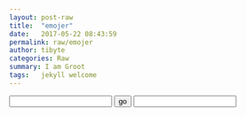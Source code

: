 ```yaml
---
layout: post-raw
title:  "emojer"
date:   2017-05-22 08:43:59
permalink: raw/emojer
author: tibyte
categories: Raw
summary: I am Groot
tags:	jekyll welcome
---
```

<div markdown="0">
	
<input id="mytf" type="text">
<button id="mybtn" onclick="printEmoji()">go</button>
<input id="myout" type="text">
<script type="text/javascript">
function printEmoji()
{
  var numCode = ["zero", "one", "two", "three", "four", "five", "six", "seven", "eight", "nine", "ten"]
  var input = document.getElementById("mytf").value
  var output = ""
  input = input.toLowerCase()

  for(var idx in input) {
    var code = input.charCodeAt(idx)
    if(code >= 97 && code <= 122)
      code -= 32
    if(code >= 65 && code <= 90)
      output += ":regional_indicator_"+input[idx]+": "
    else if(code >= 48 && code <= 57)
      output += ":" + numCode[code-48] + ": "
    else
      output += input[idx]
  }
    
    document.getElementById("myout").value = output
}
</script>
</div>
